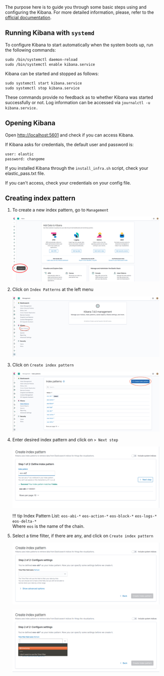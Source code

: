 The purpose here is to guide you through some basic steps using and configuring the Kibana. 
For more detailed information, please, refer to the [official documentation](https://www.elastic.co/guide/en/kibana/current/index.html).

## Running Kibana with `systemd`
To configure Kibana to start automatically when the system boots up, run the following commands:
```
sudo /bin/systemctl daemon-reload
sudo /bin/systemctl enable kibana.service
```
Kibana can be started and stopped as follows:
```
sudo systemctl start kibana.service
sudo systemctl stop kibana.service
```
These commands provide no feedback as to whether Kibana was started successfully or not. 
Log information can be accessed via `journalctl -u kibana.service.`

## Opening Kibana

Open [http://localhost:5601](http://localhost:5601) and check if you can access Kibana.

If Kibana asks for credentials, the default user and password is:

```
user: elastic
password: changeme
```

If you installed Kibana through the `install_infra.sh` script, check your elastic_pass.txt file.
    
If you can't access, check your credentials on your config file.

## Creating index pattern

1. To create a new index pattern, go to `Management`

    [![kibana](../assets/img/kibana1.png)](../assets/img/kibana1.png)

2. Click on `Index Patterns` at the left menu
 
    [![kibana](../assets/img/kibana2.png)](../assets/img/kibana2.png)

3. Click on `Create index pattern`
 
    [![kibana](../assets/img/kibana3.png)](../assets/img/kibana3.png)
    
4. Enter desired index pattern and click on `> Next step`
 
    [![kibana](../assets/img/kibana4.png)](../assets/img/kibana4.png)
 
    !!! tip
         Index Pattern List:
         `eos-abi-*` `eos-action-*` `eos-block-*` `eos-logs-*` `eos-delta-*`     
         Where `eos` is the name of the chain.

5. Select a time filter, if there are any, and click on `Create index pattern`
 
    [![kibana](../assets/img/kibana5.png)](../assets/img/kibana5.png)
    
    [![kibana](../assets/img/kibana6.png)](../assets/img/kibana6.png)
